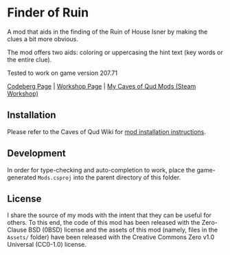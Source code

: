 # Finder of Ruin
A mod that aids in the finding of the Ruin of House Isner by making the clues a bit more obvious.

The mod offers two aids: coloring or uppercasing the hint text (key words or the entire clue).

Tested to work on game version 207.71

[Codeberg Page](https://codeberg.org/librarianmage/FinderOfRuin) \| [Workshop Page](https://steamcommunity.com/sharedfiles/filedetails/?id=2812261314) \| [My Caves of Qud Mods (Steam Workshop)](https://steamcommunity.com/profiles/76561198836298826/myworkshopfiles/?appid=333640)

## Installation

Please refer to the Caves of Qud Wiki for [mod installation instructions](https://wiki.cavesofqud.com/wiki/Modding:Installing_a_mod).

## Development

In order for type-checking and auto-completion to work, place the game-generated `Mods.csproj` into the parent directory of this folder.

## License

I share the source of my mods with the intent that they can be useful for others. To this end, the code of this mod has been released with the Zero-Clause BSD (0BSD) license and the assets of this mod (namely, files in the `Assets/` folder) have been released with the Creative Commons Zero v1.0 Universal (CC0-1.0) license.
